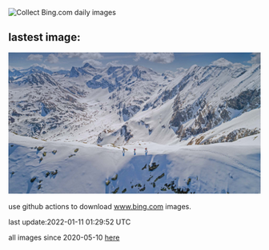 ![Collect Bing.com daily images](https://github.com/counter2015/bing-daily-images/workflows/Collect%20Bing.com%20daily%20images/badge.svg)
## lastest image:
![](images/SkiTouring.jpg)

use github actions to download www.bing.com images.

last update:2022-01-11 01:29:52 UTC

all images since 2020-05-10 [here](https://github.com/counter2015/bing-daily-images/tree/master/images) 
